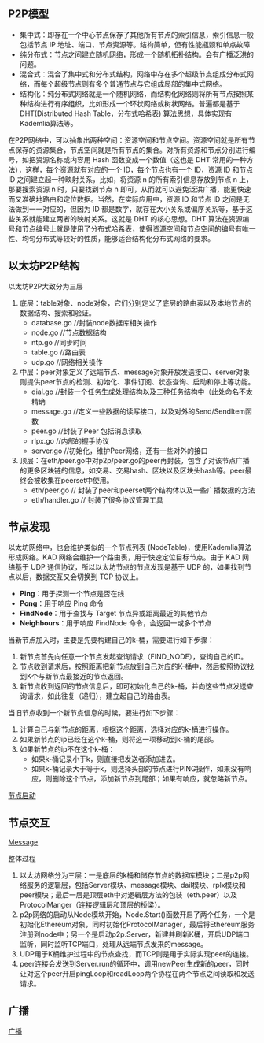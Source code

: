 ## P2P模型

- 集中式：即存在一个中心节点保存了其他所有节点的索引信息，索引信息一般包括节点 IP 地址、端口、节点资源等。结构简单，但有性能瓶颈和单点故障
- 纯分布式：节点之间建立随机网络，形成一个随机拓扑结构。会有广播泛洪的问题。
- 混合式：混合了集中式和分布式结构，网络中存在多个超级节点组成分布式网络，而每个超级节点则有多个普通节点与它组成局部的集中式网络。
- 结构化：纯分布式网络就是一个随机网络，而结构化网络则将所有节点按照某种结构进行有序组织，比如形成一个环状网络或树状网络。普遍都是基于 DHT(Distributed Hash Table，分布式哈希表) 算法思想，具体实现有Kademlia算法等。

在P2P网络中，可以抽象出两种空间：资源空间和节点空间。资源空间就是所有节点保存的资源集合，节点空间就是所有节点的集合。对所有资源和节点分别进行编号，如把资源名称或内容用 Hash 函数变成一个数值（这也是 DHT 常用的一种方法），这样，每个资源就有对应的一个 ID，每个节点也有一个 ID，资源 ID 和节点 ID 之间建立起一种映射关系，比如，将资源 n 的所有索引信息存放到节点 n 上，那要搜索资源 n 时，只要找到节点 n 即可，从而就可以避免泛洪广播，能更快速而又准确地路由和定位数据。当然，在实际应用中，资源 ID 和节点 ID 之间是无法做到一一对应的，但因为 ID 都是数字，就存在大小关系或偏序关系等，基于这些关系就能建立两者的映射关系。这就是 DHT 的核心思想。DHT 算法在资源编号和节点编号上就是使用了分布式哈希表，使得资源空间和节点空间的编号有唯一性、均匀分布式等较好的性质，能够适合结构化分布式网络的要求。

## 以太坊P2P结构

以太坊P2P大致分为三层

1. 底层：table对象、node对象，它们分别定义了底层的路由表以及本地节点的数据结构、搜索和验证。
    - database.go         //封装node数据库相关操作
    - node.go             //节点数据结构
    - ntp.go              //同步时间
    - table.go            //路由表
    - udp.go              //网络相关操作
2. 中层：peer对象定义了远端节点、message对象开放发送接口、server对象则提供peer节点的检测、初始化、事件订阅、状态查询、启动和停止等功能。
    - dial.go          //封装一个任务生成处理结构以及三种任务结构中（此处命名不太精确
    - message.go       //定义一些数据的读写接口，以及对外的Send/SendItem函数
    - peer.go          //封装了Peer 包括消息读取
    - rlpx.go          //内部的握手协议
    - server.go        //初始化，维护Peer网络，还有一些对外的接口
3. 顶层：在eth/peer.go中对p2p/peer.go的peer再封装，包含了对该节点广播的更多区块链的信息，如交易、交易hash、区块以及区块头hash等。peer最终会被收集在peerset中使用。
    - eth/peer.go    // 封装了peer和peerset两个结构体以及一些广播数据的方法
    - eth/handler.go  // 封装了很多协议管理工具

## 节点发现

以太坊网络中，也会维护类似的一个节点列表 (NodeTable)，使用Kademlia算法形成网络。KAD 网络会维护一个路由表，用于快速定位目标节点。由于 KAD 网络基于 UDP 通信协议，所以以太坊节点的节点发现是基于 UDP 的，如果找到节点以后，数据交互又会切换到 TCP 协议上。

- **Ping**：用于探测一个节点是否在线
- **Pong**：用于响应 Ping 命令
- **FindNode**：用于查找与 Target 节点异或距离最近的其他节点
- **Neighbours**：用于响应 FindNode 命令，会返回一或多个节点

当新节点加入时，主要是先要构建自己的k-桶，需要进行如下步骤：

1. 新节点首先向任意一个节点发起查询请求（FIND_NODE），查询自己的ID。
2. 节点收到请求后，按照距离把新节点放到自己对应的K-桶中，然后按照协议找到K个与新节点最接近的节点返回。
3. 新节点收到返回的节点信息后，即可初始化自己的k-桶，并向这些节点发送查询请求，如此往复（递归），建立起自己的路由表。

当旧节点收到一个新节点信息的时候，要进行如下步骤：

1. 计算自己与新节点的距离，根据这个距离，选择对应的k-桶进行操作。
2. 如果新节点的ip已经在这个k-桶，则将这一项移动到k-桶的尾部。
3. 如果新节点的ip不在这个k-桶：
    - 如果k-桶记录小于k，则直接把发送者添加进去。
    - 如果k-桶记录大于等于k，则选择头部的节点进行PING操作，如果没有响应，则删除这个节点，添加新节点到尾部；如果有响应，就忽略新节点。

[节点启动](./p2p/节点启动.md)

## 节点交互

[Message](./p2p/Message.md)

整体过程

1. 以太坊网络分为三层：一是底层的k桶和储存节点的数据库模块；二是p2p网络服务的逻辑层，包括Server模块、message模块、dail模块、rplx模块和peer模块；最后一层是顶层eth中对逻辑层方法的包装（eth.peer）以及ProtocolManger（连接逻辑层和顶层的桥梁）。
2. p2p网络的启动从Node模块开始，Node.Start()函数开启了两个任务，一个是初始化Ethereum对象，同时初始化ProtocolManager，最后将Ethereum服务注册到node中；另一个是启动p2p.Server，新建并刷新K桶，开启UDP端口监听，同时监听TCP端口，处理从远端节点发来的message。
3. UDP用于K桶维护过程中的节点查找，而TCP则是用于实际实现peer的连接。
4. peer连接会发送到Server.run的循环中，调用newPeer生成新的peer，同时让对这个peer开启pingLoop和readLoop两个协程在两个节点之间读取和发送请求。

## 广播

[广播](./p2p/广播.md)